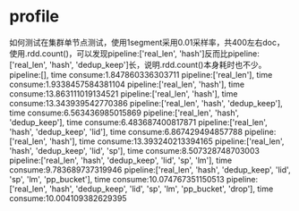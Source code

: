 # profile

如何测试在集群单节点测试，使用1segment采用0.01采样率，共400左右doc，使用.rdd.count()，可以发现pipeline:['real_len', 'hash']反而比pipeline:['real_len', 'hash', 'dedup_keep']长，说明.rdd.count()本身耗时也不少。
pipeline:[], time consume:1.847860336303711
pipeline:['real_len'], time consume:1.9338457584381104
pipeline:['real_len', 'hash'], time consume:13.863111019134521
pipeline:['real_len', 'hash'], time consume:13.343939542770386
pipeline:['real_len', 'hash', 'dedup_keep'], time consume:6.563436985015869
pipeline:['real_len', 'hash', 'dedup_keep'], time consume:6.483687400817871
pipeline:['real_len', 'hash', 'dedup_keep', 'lid'], time consume:6.867429494857788
pipeline:['real_len', 'hash'], time consume:13.393240213394165
pipeline:['real_len', 'hash', 'dedup_keep', 'lid', 'sp'], time consume:8.507328748703003
pipeline:['real_len', 'hash', 'dedup_keep', 'lid', 'sp', 'lm'], time consume:9.783689737319946
pipeline:['real_len', 'hash', 'dedup_keep', 'lid', 'sp', 'lm', 'pp_bucket'], time consume:10.074767351150513
pipeline:['real_len', 'hash', 'dedup_keep', 'lid', 'sp', 'lm', 'pp_bucket', 'drop'], time consume:10.004109382629395
